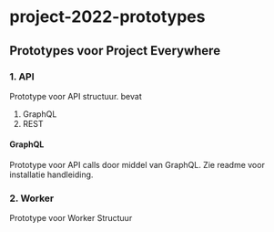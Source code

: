 # project-2022-prototypes

## Prototypes voor Project Everywhere

### 1. API
Prototype voor API structuur.
bevat
1. GraphQL
3. REST

#### GraphQL
Prototype voor API calls door middel van GraphQL. Zie readme voor installatie handleiding.

### 2. Worker
Prototype voor Worker Structuur
